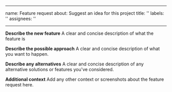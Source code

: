 
---
name: Feature request
about: Suggest an idea for this project
title: ''
labels: ''
assignees: ''

---

**Describe the new feature**
A clear and concise description of what the feature is

**Describe the possible approach**
A clear and concise description of what you want to happen.

**Describe any alternatives**
A clear and concise description of any alternative solutions or features you've considered.

**Additional context**
Add any other context or screenshots about the feature request here.
